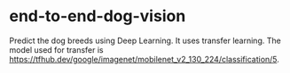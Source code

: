 # end-to-end-dog-vision
Predict the dog breeds using Deep Learning.
It uses transfer learning.
The model used for transfer is https://tfhub.dev/google/imagenet/mobilenet_v2_130_224/classification/5.
